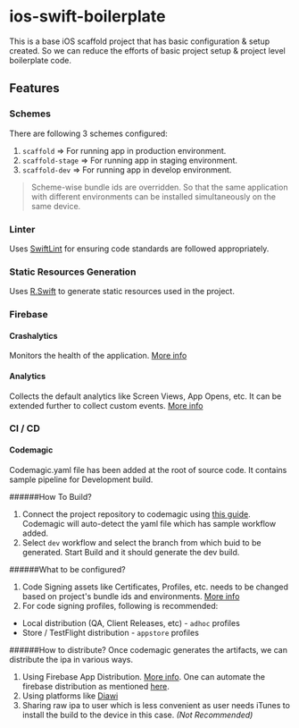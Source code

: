 # ios-swift-boilerplate

This is a base iOS scaffold project that has basic configuration & setup created. So we can reduce the efforts of basic project setup & project level boilerplate code.

## Features

### Schemes

There are following 3 schemes configured:

1. `scaffold` => For running app in production environment.
2. `scaffold-stage` => For running app in staging environment.
3. `scaffold-dev` => For running app in develop environment.

> Scheme-wise bundle ids are overridden. So that the same application with different environments can be installed simultaneously on the same device.

### Linter

Uses [SwiftLint](https://github.com/realm/SwiftLint) for ensuring code standards are followed appropriately.

### Static Resources Generation

Uses [R.Swift](https://github.com/mac-cain13/R.swift) to generate static resources used in the project.

### Firebase

#### Crashalytics

Monitors the health of the application. [More info](https://firebase.google.com/docs/crashlytics)

#### Analytics

Collects the default analytics like Screen Views, App Opens, etc. It can be extended further to collect custom events. [More info](https://firebase.google.com/docs/analytics)

### CI / CD

#### Codemagic

Codemagic.yaml file has been added at the root of source code. It contains sample pipeline for Development build.

######How To Build?

1. Connect the project repository to codemagic using [this guide](https://docs.codemagic.io/getting-started/adding-apps-from-custom-sources/). Codemagic will auto-detect the yaml file which has sample workflow added.
2. Select `dev` workflow and select the branch from which buid to be generated. Start Build and it should generate the dev build.

######What to be configured?

1. Code Signing assets like Certificates, Profiles, etc. needs to be changed based on project's bundle ids and environments. [More info](https://docs.codemagic.io/code-signing-yaml/signing-ios/#manual-code-signing)
2. For code signing profiles, following is recommended:
- Local distribution (QA, Client Releases, etc) - `adhoc` profiles
- Store / TestFlight distribution - `appstore` profiles

######How to distribute?
Once codemagic generates the artifacts, we can distribute the ipa in various ways.

1. Using Firebase App Distribution. [More info](https://firebase.google.com/docs/app-distribution).
One can automate the firebase distribution as mentioned [here](https://docs.codemagic.io/publishing-yaml/distribution/#publishing-an-app-to-firebase-app-distribution).
2. Using platforms like [Diawi](https://www.diawi.com/)
3. Sharing raw ipa to user which is less convenient as user needs iTunes to install the build to the device in this case. *(Not Recommended)*
